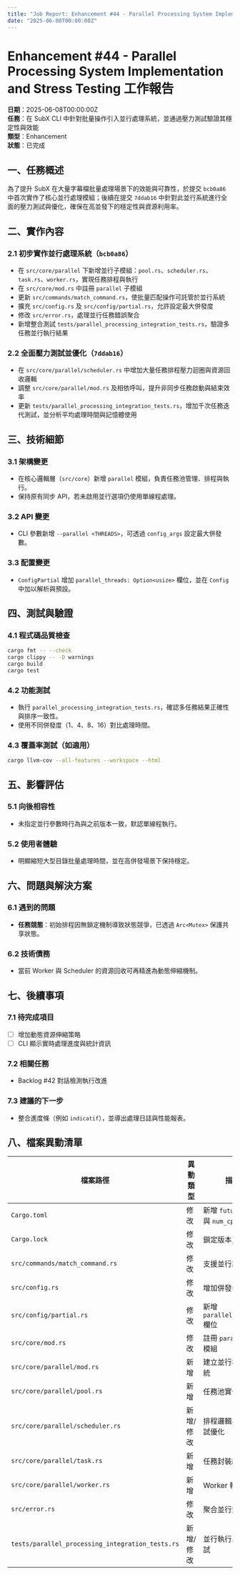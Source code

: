 ```yaml
---
title: "Job Report: Enhancement #44 - Parallel Processing System Implementation and Stress Testing"
date: "2025-06-08T00:00:00Z"
---
```


# Enhancement #44 - Parallel Processing System Implementation and Stress Testing 工作報告

**日期**：2025-06-08T00:00:00Z  
**任務**：在 SubX CLI 中針對批量操作引入並行處理系統，並通過壓力測試驗證其穩定性與效能  
**類型**：Enhancement  
**狀態**：已完成

## 一、任務概述

為了提升 SubX 在大量字幕檔批量處理場景下的效能與可靠性，於提交 `bcb0a86` 中首次實作了核心並行處理模組；後續在提交 `7ddab16` 中針對此並行系統進行全面的壓力測試與優化，確保在高並發下的穩定性與資源利用率。

## 二、實作內容

### 2.1 初步實作並行處理系統（`bcb0a86`）
- 在 `src/core/parallel` 下新增並行子模組：`pool.rs`、`scheduler.rs`、`task.rs`、`worker.rs`，實現任務排程與執行  
- 在 `src/core/mod.rs` 中註冊 `parallel` 子模組  
- 更新 `src/commands/match_command.rs`，使批量匹配操作可託管於並行系統  
- 擴充 `src/config.rs` 及 `src/config/partial.rs`，允許設定最大併發度  
- 修改 `src/error.rs`，處理並行任務錯誤聚合  
- 新增整合測試 `tests/parallel_processing_integration_tests.rs`，驗證多任務並行執行結果  

### 2.2 全面壓力測試並優化（`7ddab16`）
- 在 `src/core/parallel/scheduler.rs` 中增加大量任務排程壓力迴圈與資源回收邏輯  
- 調整 `src/core/parallel/mod.rs` 及相依呼叫，提升非同步任務啟動與結束效率  
- 更新 `tests/parallel_processing_integration_tests.rs`，增加千次任務迭代測試，並分析平均處理時間與記憶體使用  

## 三、技術細節

### 3.1 架構變更
- 在核心邏輯層（`src/core`）新增 `parallel` 模組，負責任務池管理、排程與執行。  
- 保持原有同步 API，若未啟用並行選項仍使用單線程處理。

### 3.2 API 變更
- CLI 參數新增 `--parallel <THREADS>`，可透過 `config_args` 設定最大併發數。

### 3.3 配置變更
- `ConfigPartial` 增加 `parallel_threads: Option<usize>` 欄位，並在 `Config` 中加以解析與預設。

## 四、測試與驗證

### 4.1 程式碼品質檢查
```bash
cargo fmt -- --check
cargo clippy -- -D warnings
cargo build
cargo test
```

### 4.2 功能測試
- 執行 `parallel_processing_integration_tests.rs`，確認多任務結果正確性與排序一致性。  
- 使用不同併發度（1、4、8、16）對比處理時間。

### 4.3 覆蓋率測試（如適用）
```bash
cargo llvm-cov --all-features --workspace --html
```

## 五、影響評估

### 5.1 向後相容性
- 未指定並行參數時行為與之前版本一致，默認單線程執行。

### 5.2 使用者體驗
- 明顯縮短大型目錄批量處理時間，並在高併發場景下保持穩定。

## 六、問題與解決方案

### 6.1 遇到的問題
- **任務競態**：初始排程因無鎖定機制導致狀態競爭，已透過 `Arc<Mutex>` 保護共享狀態。  

### 6.2 技術債務
- 當前 Worker 與 Scheduler 的資源回收可再精進為動態伸縮機制。

## 七、後續事項

### 7.1 待完成項目
- [ ] 增加動態資源伸縮策略  
- [ ] CLI 顯示實時處理進度與統計資訊

### 7.2 相關任務
- Backlog #42 對話檢測執行改進  

### 7.3 建議的下一步
- 整合進度條（例如 `indicatif`），並導出處理日誌與性能報表。

## 八、檔案異動清單

| 檔案路徑 | 異動類型 | 描述 |
|---------|----------|------|
| `Cargo.toml` | 修改 | 新增 `futures` 相依與 `num_cpus` | 
| `Cargo.lock` | 修改 | 鎖定版本更新 |
| `src/commands/match_command.rs` | 修改 | 支援並行調度 |
| `src/config.rs` | 修改 | 增加併發參數解析 |
| `src/config/partial.rs` | 修改 | 新增 `parallel_threads` 欄位 |
| `src/core/mod.rs` | 修改 | 註冊 `parallel` 子模組 |
| `src/core/parallel/mod.rs` | 新增 | 建立並行模組子系統 |
| `src/core/parallel/pool.rs` | 新增 | 任務池實作 |
| `src/core/parallel/scheduler.rs` | 新增/修改 | 排程邏輯與壓力測試優化 |
| `src/core/parallel/task.rs` | 新增 | 任務封裝結構 |
| `src/core/parallel/worker.rs` | 新增 | Worker 執行實作 |
| `src/error.rs` | 修改 | 聚合並行錯誤 |
| `tests/parallel_processing_integration_tests.rs` | 新增/修改 | 並行執行與壓力測試 |
